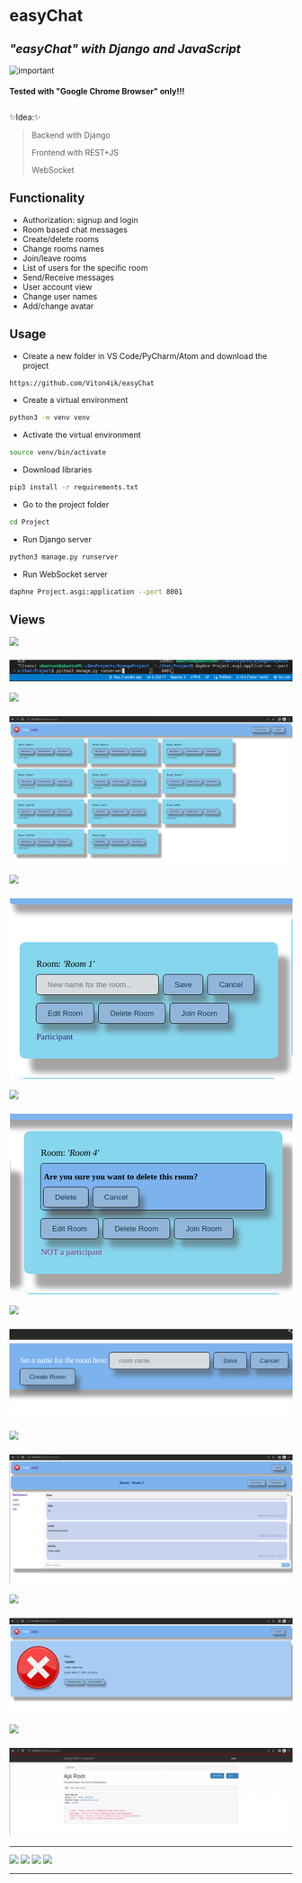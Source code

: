 # easyChat
## _"easyChat" with Django and JavaScript_

<img src="https://pbs.twimg.com/media/DUJBoQ1XkAA1SUQ.jpg:large" alt="important" width="300x" height="100x"/> 

#### Tested with "Google Chrome Browser" only!!!


##
✨Idea:✨

> Backend with Django 
>
> Frontend with REST+JS 
>
> WebSocket 

## Functionality

- Authorization: signup and login
- Room based chat messages
- Create/delete rooms
- Change rooms names
- Join/leave rooms
- List of users for the specific room
- Send/Receive messages
- User account view
- Change user names
- Add/change avatar

## Usage

- Create a new folder in VS Code/PyCharm/Atom and download the project

```sh
https://github.com/Viton4ik/easyChat
```
- Create a virtual environment

```sh
python3 -m venv venv
```
- Activate the virtual environment

```sh
source venv/bin/activate
```
- Download libraries

```sh
pip3 install -r requirements.txt
```
- Go to the project folder

```sh
cd Project
```
- Run Django server

```sh
python3 manage.py runserver
```
- Run WebSocket server

```sh
daphne Project.asgi:application --port 8001
```

## Views

<img src="https://img.shields.io/static/v1?label=1&message=Run servers&color=9cf"/>
<h3 align="center"><img src="https://github.com/Viton4ik/easyChat/blob/master/media/avatars/run%20servers.png"/></h3> 

<img src="https://img.shields.io/static/v1?label=2&message=Rooms&color=9cf"/>
<h3 align="center"><img src="https://github.com/Viton4ik/easyChat/blob/master/media/avatars/rooms.png"/></h3> 

<img src="https://img.shields.io/static/v1?label=3&message=Edit room name&color=9cf"/>
<h3 align="center"><img src="https://github.com/Viton4ik/easyChat/blob/master/media/avatars/editRoomName.png"/></h3>

<img src="https://img.shields.io/static/v1?label=4&message=Delete room name&color=9cf"/>
<h3 align="center"><img src="https://github.com/Viton4ik/easyChat/blob/master/media/avatars/deleteRoom.png"/></h3>

<img src="https://img.shields.io/static/v1?label=5&message=Create room name&color=9cf"/>
<h3 align="center"><img src="https://github.com/Viton4ik/easyChat/blob/master/media/avatars/createRoom.png"/></h3>

<img src="https://img.shields.io/static/v1?label=6&message=Room&color=9cf"/>
<h3 align="center"><img src="https://github.com/Viton4ik/easyChat/blob/master/media/avatars/room.png"/></h3>

<img src="https://img.shields.io/static/v1?label=7&message=User account&color=9cf"/>
<h3 align="center"><img src="https://github.com/Viton4ik/easyChat/blob/master/media/avatars/userAccount.png"/></h3>

<img src="https://img.shields.io/static/v1?label=8&message=API&color=9cf"/>
<h3 align="center"><img src="https://github.com/Viton4ik/easyChat/blob/master/media/avatars/API.png"/></h3>

<hr>
<p><img src="https://img.shields.io/static/v1?label=Enjoy&message=DJANGO&color=green"/> <img src="https://img.shields.io/static/v1?label=Enjoy&message=Python&color=blue">  <img src="https://img.shields.io/static/v1?label=Enjoy&message=JavaScript&color=yellow"/> <img src="https://img.shields.io/static/v1?label=Enjoy&message=CSS&color=9cf"/></p>
<hr>
